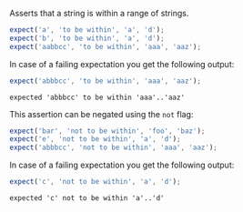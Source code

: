Asserts that a string is within a range of strings.

<!-- evaluate -->
```javascript
expect('a', 'to be within', 'a', 'd');
expect('b', 'to be within', 'a', 'd');
expect('aabbcc', 'to be within', 'aaa', 'aaz');
```
<!-- /evaluate -->

In case of a failing expectation you get the following output:

<!-- evaluate -->
```javascript
expect('abbbcc', 'to be within', 'aaa', 'aaz');
```

```
expected 'abbbcc' to be within 'aaa'..'aaz'
```
<!-- /evaluate -->

This assertion can be negated using the `not` flag:

<!-- evaluate -->
```javascript
expect('bar', 'not to be within', 'foo', 'baz');
expect('e', 'not to be within', 'a', 'd');
expect('abbbcc', 'not to be within', 'aaa', 'aaz');
```
<!-- /evaluate -->

In case of a failing expectation you get the following output:

<!-- evaluate -->
```javascript
expect('c', 'not to be within', 'a', 'd');
```

```
expected 'c' not to be within 'a'..'d'
```
<!-- /evaluate -->
